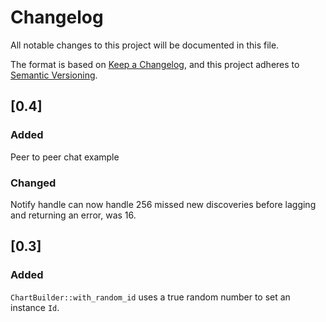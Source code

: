# Changelog

All notable changes to this project will be documented in this file.

The format is based on [Keep a Changelog](https://keepachangelog.com/en/1.0.0/),
and this project adheres to [Semantic Versioning](https://semver.org/spec/v2.0.0.html).

## [0.4]

### Added
Peer to peer chat example

### Changed
Notify handle can now handle 256 missed new discoveries before lagging and returning an error, was 16.

## [0.3]

### Added
`ChartBuilder::with_random_id` uses a true random number to set an instance `Id`.
